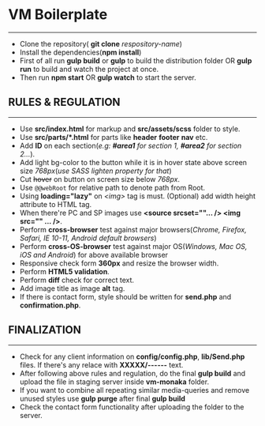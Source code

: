 # VM Boilerplate
---

- Clone the repository( **git clone** _respository-name_)
- Install the dependencies(**npm install**)
- First of all run **gulp build** or **gulp** to build the distribution folder OR **gulp run** to build and watch the project at once.
- Then run **npm start** OR **gulp watch** to start the server.

## RULES & REGULATION

---

- Use **src/index.html** for markup and **src/assets/scss** folder to style.
- Use **src/parts/\*.html** for parts like **header** **footer** **nav** etc.
- Add **ID** on each section(_e.g: **#area1** for section 1, **#area2** for section 2..._).
- Add light bg-color to the button while it is in hover state above screen size _768px_(_use SASS lighten property for that_)
- Cut ~~hover~~ on button on screen size below _768px_.
- Use `@@webRoot` for relative path to denote path from Root.
- Using **loading="lazy"** on _&lt;img&gt;_ tag is must. (Optional) add width height attribute to HTML tag.
- When there're PC and SP images use **<picture> <source srcset=""... /> <img src="" ... /></picture>**.
- Perform **cross-browser** test against major browsers(_Chrome, Firefox, Safari, IE 10-11, Android default browsers_)
- Perform **cross-OS-browser** test against major OS(_Windows, Mac OS, iOS and Android_) for above available browser
- Responsive check form **360px** and resize the browser width.
- Perform **HTML5 validation**.
- Perform **diff** check for correct text.
- Add image title as image **alt** tag.
- If there is contact form, style should be written for **send.php** and **confirmation.php**.

## FINALIZATION

---
- Check for any client information on **config/config.php**, **lib/Send.php** files. If there's any relace with **XXXXX/------** text.
- After following above rules and regulation, do the final **gulp build** and upload the file in staging server inside **vm-monaka** folder.
- If you want to combine all repeating similar media-queries and remove unused styles use **gulp purge** after final **gulp build**
- Check the contact form functionality after uploading the folder to the server.
